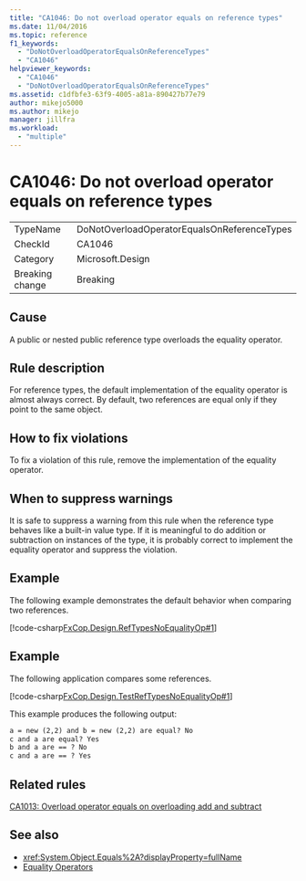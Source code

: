 ```yaml
---
title: "CA1046: Do not overload operator equals on reference types"
ms.date: 11/04/2016
ms.topic: reference
f1_keywords:
  - "DoNotOverloadOperatorEqualsOnReferenceTypes"
  - "CA1046"
helpviewer_keywords:
  - "CA1046"
  - "DoNotOverloadOperatorEqualsOnReferenceTypes"
ms.assetid: c1dfbfe3-63f9-4005-a81a-890427b77e79
author: mikejo5000
ms.author: mikejo
manager: jillfra
ms.workload:
  - "multiple"
---
```

# CA1046: Do not overload operator equals on reference types

|||
|-|-|
|TypeName|DoNotOverloadOperatorEqualsOnReferenceTypes|
|CheckId|CA1046|
|Category|Microsoft.Design|
|Breaking change|Breaking|

## Cause
A public or nested public reference type overloads the equality operator.

## Rule description
For reference types, the default implementation of the equality operator is almost always correct. By default, two references are equal only if they point to the same object.

## How to fix violations
To fix a violation of this rule, remove the implementation of the equality operator.

## When to suppress warnings
It is safe to suppress a warning from this rule when the reference type behaves like a built-in value type. If it is meaningful to do addition or subtraction on instances of the type, it is probably correct to implement the equality operator and suppress the violation.

## Example
The following example demonstrates the default behavior when comparing two references.

[!code-csharp[FxCop.Design.RefTypesNoEqualityOp#1](../code-quality/codesnippet/CSharp/ca1046-do-not-overload-operator-equals-on-reference-types_1.cs)]

## Example

The following application compares some references.

[!code-csharp[FxCop.Design.TestRefTypesNoEqualityOp#1](../code-quality/codesnippet/CSharp/ca1046-do-not-overload-operator-equals-on-reference-types_2.cs)]

This example produces the following output:

```txt
a = new (2,2) and b = new (2,2) are equal? No
c and a are equal? Yes
b and a are == ? No
c and a are == ? Yes
```

## Related rules

[CA1013: Overload operator equals on overloading add and subtract](../code-quality/ca1013.md)

## See also

- <xref:System.Object.Equals%2A?displayProperty=fullName>
- [Equality Operators](/dotnet/standard/design-guidelines/equality-operators)
